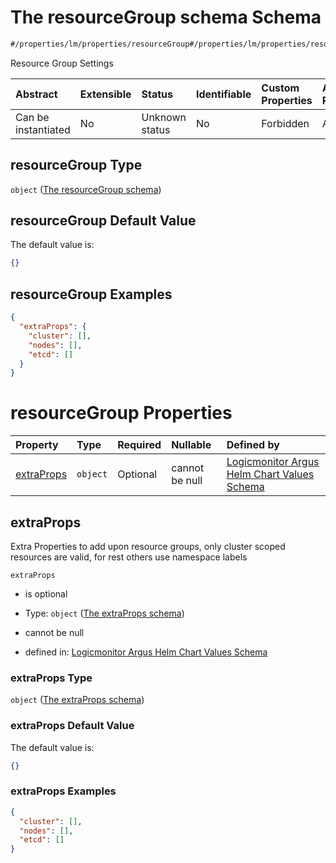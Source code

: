 # The resourceGroup schema Schema

```txt
#/properties/lm/properties/resourceGroup#/properties/lm/properties/resourceGroup
```

Resource Group Settings

| Abstract            | Extensible | Status         | Identifiable | Custom Properties | Additional Properties | Access Restrictions | Defined In                                                        |
| :------------------ | :--------- | :------------- | :----------- | :---------------- | :-------------------- | :------------------ | :---------------------------------------------------------------- |
| Can be instantiated | No         | Unknown status | No           | Forbidden         | Allowed               | none                | [values.schema.json\*](values.schema.json "open original schema") |

## resourceGroup Type

`object` ([The resourceGroup schema](values-properties-the-lm-schema-properties-the-resourcegroup-schema.md))

## resourceGroup Default Value

The default value is:

```json
{}
```

## resourceGroup Examples

```json
{
  "extraProps": {
    "cluster": [],
    "nodes": [],
    "etcd": []
  }
}
```

# resourceGroup Properties

| Property                  | Type     | Required | Nullable       | Defined by                                                                                                                                                                                                                                                                            |
| :------------------------ | :------- | :------- | :------------- | :------------------------------------------------------------------------------------------------------------------------------------------------------------------------------------------------------------------------------------------------------------------------------------ |
| [extraProps](#extraprops) | `object` | Optional | cannot be null | [Logicmonitor Argus Helm Chart Values Schema](values-properties-the-lm-schema-properties-the-resourcegroup-schema-properties-the-extraprops-schema.md "#/properties/lm/properties/resourceGroup/properties/extraProps#/properties/lm/properties/resourceGroup/properties/extraProps") |

## extraProps

Extra Properties to add upon resource groups, only cluster scoped resources are valid, for rest others use namespace labels

`extraProps`

*   is optional

*   Type: `object` ([The extraProps schema](values-properties-the-lm-schema-properties-the-resourcegroup-schema-properties-the-extraprops-schema.md))

*   cannot be null

*   defined in: [Logicmonitor Argus Helm Chart Values Schema](values-properties-the-lm-schema-properties-the-resourcegroup-schema-properties-the-extraprops-schema.md "#/properties/lm/properties/resourceGroup/properties/extraProps#/properties/lm/properties/resourceGroup/properties/extraProps")

### extraProps Type

`object` ([The extraProps schema](values-properties-the-lm-schema-properties-the-resourcegroup-schema-properties-the-extraprops-schema.md))

### extraProps Default Value

The default value is:

```json
{}
```

### extraProps Examples

```json
{
  "cluster": [],
  "nodes": [],
  "etcd": []
}
```
